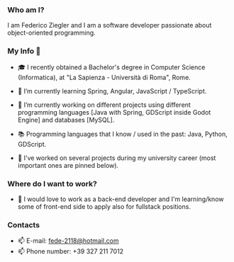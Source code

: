 ### Who am I?
I am Federico Ziegler and I am a software developer passionate about object-oriented programming.

### My Info 💼

- 🎓 I recently obtained a Bachelor's degree in Computer Science (Informatica), at "La Sapienza - Università di Roma", Rome.
  
- 🌱 I’m currently learning Spring, Angular, JavaScript / TypeScript.
  
- 🔭 I’m currently working on different projects using different programming languages [Java with Spring, GDScript inside Godot Engine] and databases [MySQL].
  
- 📚 Programming languages that I know / used in the past: Java, Python, GDScript.

- 📜 I've worked on several projects during my university career (most important ones are pinned below).

### Where do I want to work?

- 🏢 I would love to work as a back-end developer and I'm learning/know some of front-end side to apply also for fullstack positions.


### Contacts
- 📫 E-mail: fede-2118@hotmail.com
- 📫 Phone number: +39 327 211 7012




<!--
**fedex2118/fedex2118** is a ✨ _special_ ✨ repository because its `README.md` (this file) appears on your GitHub profile.

Here are some ideas to get you started:

- 🔭 I’m currently working on ...
- 🌱 I’m currently learning ...
- 👯 I’m looking to collaborate on ...
- 🤔 I’m looking for help with ...
- 💬 Ask me about ...
- 📫 How to reach me: ...
- 😄 Pronouns: ...
- ⚡ Fun fact: ...
-->
